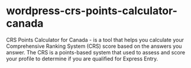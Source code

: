 # wordpress-crs-points-calculator-canada
CRS Points Calculator for Canada - is a tool that helps you calculate your Comprehensive Ranking System (CRS) score based on the answers you answer.    The CRS is a points-based system that used to assess and score your profile to determine if you are qualified for Express Entry.
